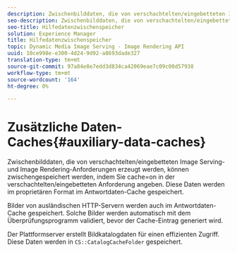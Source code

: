 ```yaml
---
description: Zwischenbilddaten, die von verschachtelten/eingebetteten Image Serving- und Image Rendering-Anforderungen erzeugt werden, können zwischengespeichert werden, indem Sie cache=on in der verschachtelten/eingebetteten Anforderung angeben. Diese Daten werden im proprietären Format im Antwortdaten-Cache gespeichert.
seo-description: Zwischenbilddaten, die von verschachtelten/eingebetteten Image Serving- und Image Rendering-Anforderungen erzeugt werden, können zwischengespeichert werden, indem Sie cache=on in der verschachtelten/eingebetteten Anforderung angeben. Diese Daten werden im proprietären Format im Antwortdaten-Cache gespeichert.
seo-title: Hilfedatenzwischenspeicher
solution: Experience Manager
title: Hilfedatenzwischenspeicher
topic: Dynamic Media Image Serving - Image Rendering API
uuid: 10ce998e-e300-4d24-9d92-a8693dade327
translation-type: tm+mt
source-git-commit: 97a84e8e7edd3d834ca42069eae7c09c00d57938
workflow-type: tm+mt
source-wordcount: '164'
ht-degree: 0%

---
```



# Zusätzliche Daten-Caches{#auxiliary-data-caches}

Zwischenbilddaten, die von verschachtelten/eingebetteten Image Serving- und Image Rendering-Anforderungen erzeugt werden, können zwischengespeichert werden, indem Sie cache=on in der verschachtelten/eingebetteten Anforderung angeben. Diese Daten werden im proprietären Format im Antwortdaten-Cache gespeichert.

Bilder von ausländischen HTTP-Servern werden auch im Antwortdaten-Cache gespeichert. Solche Bilder werden automatisch mit dem Überprüfungsprogramm validiert, bevor der Cache-Eintrag generiert wird.

Der Plattformserver erstellt Bildkatalogdaten für einen effizienten Zugriff. Diese Daten werden in `CS::CatalogCacheFolder` gespeichert.
